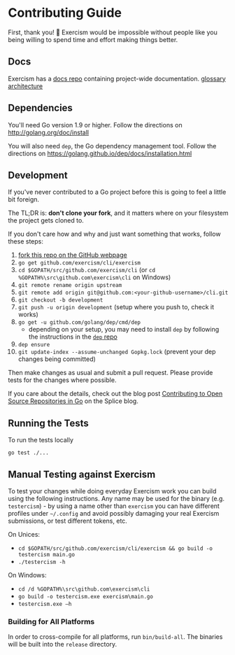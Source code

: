 # Contributing Guide

First, thank you! :tada:
Exercism would be impossible without people like you being willing to spend time and effort making things better.

## Docs
Exercism has a [docs repo](https://github.com/exercism/docs) containing project-wide documentation.
[glossary](https://github.com/exercism/docs/blob/master/about/glossary.md)
[architecture](https://github.com/exercism/docs/blob/master/about/architecture.md)

## Dependencies

You'll need Go version 1.9 or higher. Follow the directions on http://golang.org/doc/install

You will also need `dep`, the Go dependency management tool. Follow the directions on https://golang.github.io/dep/docs/installation.html

## Development

If you've never contributed to a Go project before this is going to feel a little bit foreign.

The TL;DR is: **don't clone your fork**, and it matters where on your filesystem the project gets cloned to.

If you don't care how and why and just want something that works, follow these steps:

1. [fork this repo on the GitHub webpage][fork]
1. `go get github.com/exercism/cli/exercism`
1. `cd $GOPATH/src/github.com/exercism/cli` (or `cd %GOPATH%\src\github.com\exercism\cli` on Windows)
1. `git remote rename origin upstream`
1. `git remote add origin git@github.com:<your-github-username>/cli.git`
1. `git checkout -b development`
1. `git push -u origin development` (setup where you push to, check it works)
1. `go get -u github.com/golang/dep/cmd/dep`
   * depending on your setup, you may need to install `dep` by following the instructions in the [`dep` repo](https://github.com/golang/dep)
1. `dep ensure`
1. `git update-index --assume-unchanged Gopkg.lock` (prevent your dep changes being committed)

Then make changes as usual and submit a pull request. Please provide tests for the changes where possible.

If you care about the details, check out the blog post [Contributing to Open Source Repositories in Go][contrib-blog] on the Splice blog.

## Running the Tests

To run the tests locally

```
go test ./...
```

## Manual Testing against Exercism

To test your changes while doing everyday Exercism work you
can build using the following instructions. Any name may be used for the
binary (e.g. `testercism`) - by using a name other than `exercism` you
can have different profiles under `~/.config` and avoid possibly
damaging your real Exercism submissions, or test different tokens, etc.

On Unices:

- `cd $GOPATH/src/github.com/exercism/cli/exercism && go build -o testercism main.go`
- `./testercism -h`

On Windows:

- `cd /d %GOPATH%\src\github.com\exercism\cli`
- `go build -o testercism.exe exercism\main.go`
- `testercism.exe —h`

### Building for All Platforms

In order to cross-compile for all platforms, run `bin/build-all`. The binaries
will be built into the `release` directory.

[fork]: https://github.com/exercism/cli/fork
[contrib-blog]: https://splice.com/blog/contributing-open-source-git-repositories-go/
